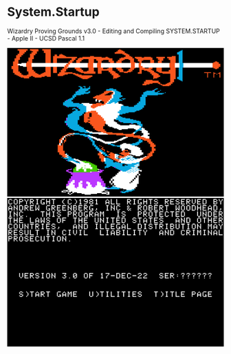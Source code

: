 # System.Startup
Wizardry Proving Grounds v3.0 - Editing and Compiling SYSTEM.STARTUP - Apple II - UCSD Pascal 1.1

<img src="resources/boot-splash-01.png" alt="Boot Splash 01"/>

<img src="resources/boot-splash-02.png" alt="Boot Splash 02"/>
